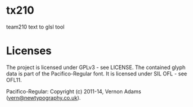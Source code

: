# tx210
team210 text to glsl tool

# Licenses
The project is licensed under GPLv3 - see LICENSE.
The contained glyph data is part of the Pacifico-Regular font. It is licensed under SIL OFL - see OFL11.

Pacifico-Regular:
Copyright (c) 2011-14, Vernon Adams (vern@newtypography.co.uk).
